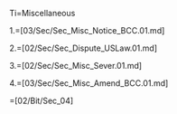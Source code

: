 Ti=Miscellaneous

1.=[03/Sec/Sec_Misc_Notice_BCC.01.md]

2.=[02/Sec/Sec_Dispute_USLaw.01.md]

3.=[02/Sec/Sec_Misc_Sever.01.md]

4.=[03/Sec/Sec_Misc_Amend_BCC.01.md]

=[02/Bit/Sec_04]